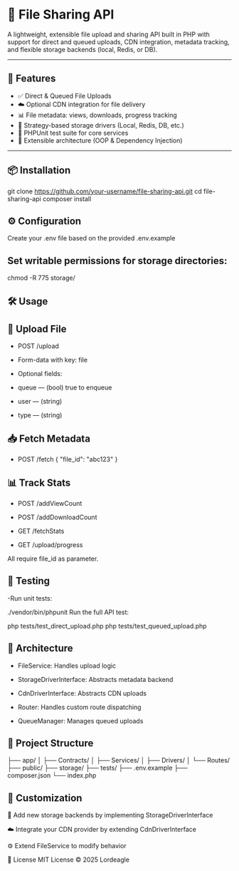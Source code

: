 # 📁 File Sharing API

A lightweight, extensible file upload and sharing API built in PHP with support for direct and queued uploads, CDN integration, metadata tracking, and flexible storage backends (local, Redis, or DB).

---

## 🚀 Features

- ✅ Direct & Queued File Uploads
- ☁️ Optional CDN integration for file delivery
- 📊 File metadata: views, downloads, progress tracking
- 🧱 Strategy-based storage drivers (Local, Redis, DB, etc.)
- 🧪 PHPUnit test suite for core services
- 🧩 Extensible architecture (OOP & Dependency Injection)

---

## 📦 Installation

git clone https://github.com/your-username/file-sharing-api.git
cd file-sharing-api
composer install

## ⚙️ Configuration
Create your .env file based on the provided .env.example

## Set writable permissions for storage directories:
chmod -R 775 storage/

## 🛠️ Usage

## 🔼 Upload File

- POST /upload
- Form-data with key: file

- Optional fields:

- queue — (bool) true to enqueue

- user — (string)

- type — (string)

## 📥 Fetch Metadata
- POST /fetch
{
  "file_id": "abc123"
}

## 📊 Track Stats
- POST /addViewCount

- POST /addDownloadCount

- GET /fetchStats

- GET /upload/progress

All require file_id as parameter.

## 🧪 Testing

-Run unit tests:

./vendor/bin/phpunit
Run the full API test:


php tests/test_direct_upload.php
php tests/test_queued_upload.php

## 🧱 Architecture
- FileService: Handles upload logic

- StorageDriverInterface: Abstracts metadata backend

- CdnDriverInterface: Abstracts CDN uploads

- Router: Handles custom route dispatching

- QueueManager: Manages queued uploads

## 📁 Project Structure

├── app/
│   ├── Contracts/
│   ├── Services/
│   ├── Drivers/
│   └── Routes/
├── public/
├── storage/
├── tests/
├── .env.example
├── composer.json
└── index.php

## 🧩 Customization

🔄 Add new storage backends by implementing StorageDriverInterface

☁️ Integrate your CDN provider by extending CdnDriverInterface

⚙️ Extend FileService to modify behavior

📝 License
MIT License © 2025 Lordeagle


